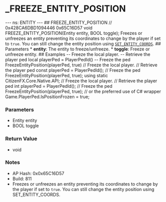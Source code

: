 # _FREEZE_ENTITY_POSITION

--- ns: ENTITY --- ## FREEZE_ENTITY_POSITION  // 0x428CA6DBD1094446 0x65C16D57 void FREEZE_ENTITY_POSITION(Entity entity, BOOL toggle);  Freezes or unfreezes an entity preventing its coordinates to change by the player if set to `true`. You can still change the entity position using [`SET_ENTITY_COORDS`](#_0x06843DA7060A026B).  ## Parameters * **entity**: The entity to freeze/unfreeze. * **toggle**: Freeze or unfreeze entity.  ## Examples  -- Freeze the local player.  -- Retrieve the player ped local playerPed = PlayerPedId()  -- Freeze the ped FreezeEntityPosition(playerPed, true)  // Freeze the local player.  // Retrieve the player ped const playerPed = PlayerPedId();  // Freeze the ped FreezeEntityPosition(playerPed, true);  using static CitizenFX.Core.Native.API; // Freeze the local player.  // Retrieve the player ped int playerPed = PlayerPedId();  // Freeze the ped FreezeEntityPosition(playerPed, true);  // or the preferred use of C# wrapper Game.PlayerPed.IsPositionFrozen = true;

### Parameters
* Entity entity
* BOOL toggle

### Return Value
* void

### Notes
* AP Hash: 0x0x65C16D57
* Build: 811
* Freezes or unfreezes an entity preventing its coordinates to change by the player if set to `true`. You can still change the entity position using SET_ENTITY_COORDS.

